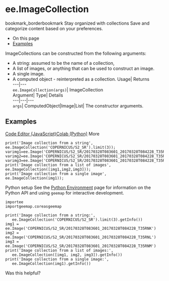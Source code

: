  
#  ee.ImageCollection 
bookmark_borderbookmark Stay organized with collections  Save and categorize content based on your preferences.
  * On this page
  * [Examples](https://developers.google.com/earth-engine/apidocs/ee-imagecollection#examples)


ImageCollections can be constructed from the following arguments: 
- A string: assumed to be the name of a collection,
- A list of images, or anything that can be used to construct an image.
- A single image.
- A computed object - reinterpreted as a collection.
Usage| Returns  
---|---  
`ee.ImageCollection(args)`| ImageCollection  
Argument| Type| Details  
---|---|---  
`args`| ComputedObject|Image|List| The constructor arguments.  
## Examples
[Code Editor (JavaScript)](https://developers.google.com/earth-engine/apidocs/ee-imagecollection#code-editor-javascript-sample)[Colab (Python)](https://developers.google.com/earth-engine/apidocs/ee-imagecollection#colab-python-sample) More
```
print('Image collection from a string',
ee.ImageCollection('COPERNICUS/S2_SR').limit(3));
varimg1=ee.Image('COPERNICUS/S2_SR/20170328T083601_20170328T084228_T35RNK');
varimg2=ee.Image('COPERNICUS/S2_SR/20170328T083601_20170328T084228_T35RNL');
varimg3=ee.Image('COPERNICUS/S2_SR/20170328T083601_20170328T084228_T35RNM');
print('Image collection from a list of images',
ee.ImageCollection([img1,img2,img3]));
print('Image collection from a single image',
ee.ImageCollection(img1));
```
Python setup
See the [ Python Environment](https://developers.google.com/earth-engine/guides/python_install) page for information on the Python API and using `geemap` for interactive development.
```
importee
importgeemap.coreasgeemap
```
```
print('Image collection from a string:',
   ee.ImageCollection('COPERNICUS/S2_SR').limit(3).getInfo())
img1 = ee.Image('COPERNICUS/S2_SR/20170328T083601_20170328T084228_T35RNK')
img2 = ee.Image('COPERNICUS/S2_SR/20170328T083601_20170328T084228_T35RNL')
img3 = ee.Image('COPERNICUS/S2_SR/20170328T083601_20170328T084228_T35RNM')
print('Image collection from a list of images:',
   ee.ImageCollection([img1, img2, img3]).getInfo())
print('Image collection from a single image:',
   ee.ImageCollection(img1).getInfo())
```

Was this helpful?
